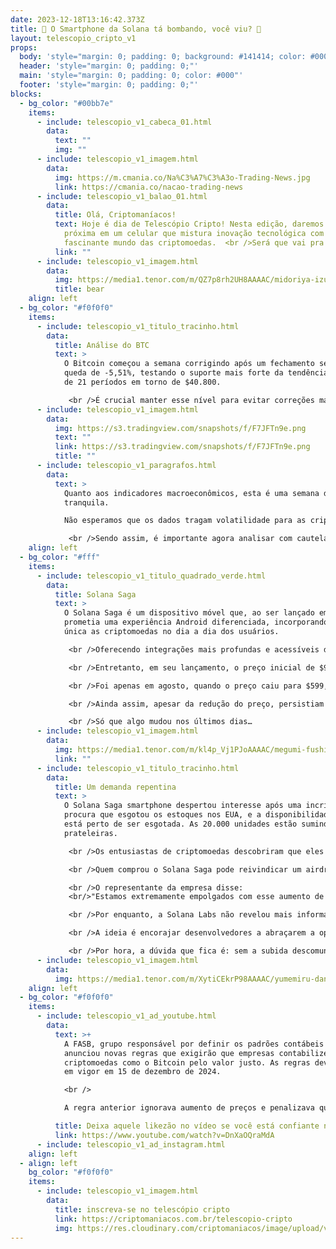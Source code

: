 ```yaml
---
date: 2023-12-18T13:16:42.373Z
title: 📱 O Smartphone da Solana tá bombando, você viu? 🤳
layout: telescopio_cripto_v1
props:
  body: 'style="margin: 0; padding: 0; background: #141414; color: #000"'
  header: 'style="margin: 0; padding: 0;"'
  main: 'style="margin: 0; padding: 0; color: #000"'
  footer: 'style="margin: 0; padding: 0;"'
blocks:
  - bg_color: "#00bb7e"
    items:
      - include: telescopio_v1_cabeca_01.html
        data:
          text: ""
          img: ""
      - include: telescopio_v1_imagem.html
        data:
          img: https://m.cmania.co/Na%C3%A7%C3%A3o-Trading-News.jpg
          link: https://cmania.co/nacao-trading-news
      - include: telescopio_v1_balao_01.html
        data:
          title: Olá, Criptomaníacos!
          text: Hoje é dia de Telescópio Cripto! Nesta edição, daremos uma olhada mais
            próxima em um celular que mistura inovação tecnológica com o
            fascinante mundo das criptomoedas.  <br />Será que vai pra frente?
          link: ""
      - include: telescopio_v1_imagem.html
        data:
          img: https://media1.tenor.com/m/QZ7p8rh2UH8AAAAC/midoriya-izuku-deku.gif
          title: bear
    align: left
  - bg_color: "#f0f0f0"
    items:
      - include: telescopio_v1_titulo_tracinho.html
        data:
          title: Análise do BTC
          text: >
            O Bitcoin começou a semana corrigindo após um fechamento semanal com
            queda de -5,51%, testando o suporte mais forte da tendência, a média
            de 21 períodos em torno de $40.800. 

             <br />É crucial manter esse nível para evitar correções mais acentuadas até os suportes indicados pelas linhas amarelas, situados entre $38.550, $36.050, $32.450.
      - include: telescopio_v1_imagem.html
        data:
          img: https://s3.tradingview.com/snapshots/f/F7JFTn9e.png
          text: ""
          link: https://s3.tradingview.com/snapshots/f/F7JFTn9e.png
          title: ""
      - include: telescopio_v1_paragrafos.html
        data:
          text: >
            Quanto aos indicadores macroeconômicos, esta é uma semana de agenda
            tranquila.

            Não esperamos que os dados tragam volatilidade para as criptomoedas, pois os dados mais relevantes do mês foram divulgados na semana passada. 

             <br />Sendo assim, é importante agora analisar com cautela a proteção ou não no suporte mencionado anteriormente para gerenciamento dos riscos, já que se o preço não segurar nele, veremos o início de um processo de queda que pode durar semanas.
    align: left
  - bg_color: "#fff"
    items:
      - include: telescopio_v1_titulo_quadrado_verde.html
        data:
          title: Solana Saga
          text: >
            O Solana Saga é um dispositivo móvel que, ao ser lançado em abril,
            prometia uma experiência Android diferenciada, incorporando de forma
            única as criptomoedas no dia a dia dos usuários. 

             <br />Oferecendo integrações mais profundas e acessíveis do que os modelos tradicionais, o Saga logo chamou a atenção dos entusiastas de cripto, cativando-os com a possibilidade de ter um dispositivo que não apenas conecta, mas também transforma a maneira como se lida com os ativos digitais.

             <br />Entretanto, em seu lançamento, o preço inicial de $999, durante um período de mercado em baixa, afastou parte do público e gerou um certo ceticismo em relação ao potencial do dispositivo. 

             <br />Foi apenas em agosto, quando o preço caiu para $599, que o Saga despertou novamente o interesse da comunidade e começou a atrair mais atenção para seu ecossistema móvel Solana.

             <br />Ainda assim, apesar da redução do preço, persistiam incertezas sobre o futuro do Saga. 

             <br />Só que algo mudou nos últimos dias…
      - include: telescopio_v1_imagem.html
        data:
          img: https://media1.tenor.com/m/kl4p_Vj1PJoAAAAC/megumi-fushiguro-megumi.gif
          link: ""
      - include: telescopio_v1_titulo_tracinho.html
        data:
          title: Um demanda repentina
          text: >
            O Solana Saga smartphone despertou interesse após uma incrível
            procura que esgotou os estoques nos EUA, e a disponibilidade na UE
            está perto de ser esgotada. As 20.000 unidades estão sumindo das
            prateleiras.

             <br />Os entusiastas de criptomoedas descobriram que eles vinham com um airdrop de BONK meme coins, e que valem mais do que o próprio hardware. 

             <br />Quem comprou o Solana Saga pode reivindicar um airdrop de 30 milhões de tokens BONK meme, que subiu 755% de preço no último mês e atualmente é avaliado em US$ 830, mais do que o preço atual do próprio telefone. 

             <br />O representante da empresa disse: 
             <br/>"Estamos extremamente empolgados com esse aumento de impulso e interesse na Saga", disse um representante ao Decrypt. "No momento, nossa prioridade é continuar ouvindo nossa comunidade para entender como é essa demanda, tanto agora quanto no futuro, e avaliar o que virá a seguir".

             <br />Por enquanto, a Solana Labs não revelou mais informações sobre o que o futuro reserva para a Saga, mas está aproveitando o novo impulso em torno do dispositivo - e do ecossistema Solana em geral.

             <br />A ideia é encorajar desenvolvedores a abraçarem a oportunidade móvel e tentarem quebrar o domínio que empresas como Apple e Google têm no espaço móvel.

             <br />Por hora, a dúvida que fica é: sem a subida descomunal do token BONK, quantos smartphones seriam vendidos? E será quantos mais serão negociados quando o preço do token não for mais atraente?
      - include: telescopio_v1_imagem.html
        data:
          img: https://media1.tenor.com/m/XytiCEkrP98AAAAC/yumemiru-danshi-the-dreaming-boy-is-a-realist.gif
    align: left
  - bg_color: "#f0f0f0"
    items:
      - include: telescopio_v1_ad_youtube.html
        data:
          text: >+
            A FASB, grupo responsável por definir os padrões contábeis nos EUA,
            anunciou novas regras que exigirão que empresas contabilizem
            criptomoedas como o Bitcoin pelo valor justo. As regras devem entrar
            em vigor em 15 de dezembro de 2024.

            <br />

            A regra anterior ignorava aumento de preços e penalizava queda de preços, tornando a compra de criptomoedas por empresas um risco sem sentido. Tudo isso muda a partir de agora... e o incentivo para comprarem BTC é enorme.

          title: Deixa aquele likezão no vídeo se você está confiante no BTC!
          link: https://www.youtube.com/watch?v=DnXaOQraMdA
      - include: telescopio_v1_ad_instagram.html
    align: left
  - align: left
    bg_color: "#f0f0f0"
    items:
      - include: telescopio_v1_imagem.html
        data:
          title: inscreva-se no telescópio cripto
          link: https://criptomaniacos.com.br/telescopio-cripto
          img: https://res.cloudinary.com/criptomaniacos/image/upload/v1662133224/telescopio/inscreva-se-telescopio.png
---
```

